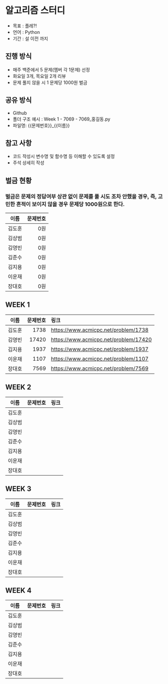 # 알고리즘 스터디
- 목표 : 플레?!
- 언어 : Python
- 기간 : 설 이전 까지

## 진행 방식
- 매주 백준에서 5 문제(멤버 각 1문제) 선정
- 화요일 3개, 목요일 2개 리뷰
- 문제 풀지 않을 시 1 문제당 1000원 벌금

## 공유 방식
- Github
- 폴더 구조 예시 : Week 1 - 7069 - 7069_홍길동.py
- 파일명: {{문제번호}}_{{이름}}

## 참고 사항
- 코드 작성시 변수명 및 함수명 등 이해할 수 있도록 설정
- 주석 상세히 작성

## 벌금 현황
### 벌금은 문제의 정답여부 상관 없이 문제를 풀 시도 조차 안했을 경우, 즉, 고민한 흔적이 보이지 않을 경우  문제당 1000원으로 한다. 
|이름|문제번호|
|:---:|---:|
| 김도훈 | 0원 |
| 김상범 | 0원 |
| 김영빈 | 0원 |
| 김준수 | 0원 |
| 김지용 | 0원 |
| 이운재 | 0원 |
| 장대호 | 0원 |

## WEEK 1

|이름|문제번호|링크|
|:---:|---:|:---|
| 김도훈 | 1738 | https://www.acmicpc.net/problem/1738 |
| 김영빈 | 17420 | https://www.acmicpc.net/problem/17420 |
| 김지용 | 1937 | https://www.acmicpc.net/problem/1937 |
| 이운재 | 1107 | https://www.acmicpc.net/problem/1107 |
| 장대호 | 7569 | https://www.acmicpc.net/problem/7569  |

## WEEK 2

|이름|문제번호|링크|
|:---:|---:|:---|
| 김도훈 |  |  |
| 김상범 |  |  |
| 김영빈 |  |  |
| 김준수 |  |  |
| 김지용 |  |  |
| 이운재 |  |  |
| 장대호 |  |  |

## WEEK 3

|이름|문제번호|링크|
|:---:|---:|:---|
| 김도훈 |  |  |
| 김상범 |  |  |
| 김영빈 |  |  |
| 김준수 |  |  |
| 김지용 |  |  |
| 이운재 |  |  |
| 장대호 |  |  |

## WEEK 4

|이름|문제번호|링크|
|:---:|---:|:---|
| 김도훈 |  |  |
| 김상범 |  |  |
| 김영빈 |  |  |
| 김준수 |  |  |
| 김지용 |  |  |
| 이운재 |  |  |
| 장대호 |  |  |